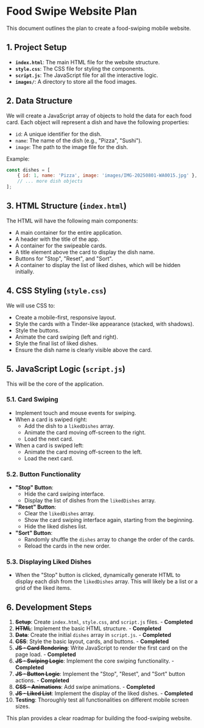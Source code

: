 # Food Swipe Website Plan

This document outlines the plan to create a food-swiping mobile website.

## 1. Project Setup

*   **`index.html`**: The main HTML file for the website structure.
*   **`style.css`**: The CSS file for styling the components.
*   **`script.js`**: The JavaScript file for all the interactive logic.
*   **`images/`**: A directory to store all the food images.

## 2. Data Structure

We will create a JavaScript array of objects to hold the data for each food card. Each object will represent a dish and have the following properties:

*   `id`: A unique identifier for the dish.
*   `name`: The name of the dish (e.g., "Pizza", "Sushi").
*   `image`: The path to the image file for the dish.

Example:

```javascript
const dishes = [
    { id: 1, name: 'Pizza', image: 'images/IMG-20250801-WA0015.jpg' },
    // ... more dish objects
];
```

## 3. HTML Structure (`index.html`)

The HTML will have the following main components:

*   A main container for the entire application.
*   A header with the title of the app.
*   A container for the swipeable cards.
*   A title element above the card to display the dish name.
*   Buttons for "Stop", "Reset", and "Sort".
*   A container to display the list of liked dishes, which will be hidden initially.

## 4. CSS Styling (`style.css`)

We will use CSS to:

*   Create a mobile-first, responsive layout.
*   Style the cards with a Tinder-like appearance (stacked, with shadows).
*   Style the buttons.
*   Animate the card swiping (left and right).
*   Style the final list of liked dishes.
*   Ensure the dish name is clearly visible above the card.

## 5. JavaScript Logic (`script.js`)

This will be the core of the application.

### 5.1. Card Swiping

*   Implement touch and mouse events for swiping.
*   When a card is swiped right:
    *   Add the dish to a `likedDishes` array.
    *   Animate the card moving off-screen to the right.
    *   Load the next card.
*   When a card is swiped left:
    *   Animate the card moving off-screen to the left.
    *   Load the next card.

### 5.2. Button Functionality

*   **"Stop" Button**:
    *   Hide the card swiping interface.
    *   Display the list of dishes from the `likedDishes` array.
*   **"Reset" Button**:
    *   Clear the `likedDishes` array.
    *   Show the card swiping interface again, starting from the beginning.
    *   Hide the liked dishes list.
*   **"Sort" Button**:
    *   Randomly shuffle the `dishes` array to change the order of the cards.
    *   Reload the cards in the new order.

### 5.3. Displaying Liked Dishes

*   When the "Stop" button is clicked, dynamically generate HTML to display each dish from the `likedDishes` array. This will likely be a list or a grid of the liked items.

## 6. Development Steps

1.  **~~Setup~~**: Create `index.html`, `style.css`, and `script.js` files. - **Completed**
2.  **~~HTML~~**: Implement the basic HTML structure. - **Completed**
3.  **~~Data~~**: Create the initial `dishes` array in `script.js`. - **Completed**
4.  **~~CSS~~**: Style the basic layout, cards, and buttons. - **Completed**
5.  **~~JS - Card Rendering~~**: Write JavaScript to render the first card on the page load. - **Completed**
6.  **~~JS - Swiping Logic~~**: Implement the core swiping functionality. - **Completed**
7.  **~~JS - Button Logic~~**: Implement the "Stop", "Reset", and "Sort" button actions. - **Completed**
8.  **~~CSS - Animations~~**: Add swipe animations. - **Completed**
9.  **~~JS - Liked List~~**: Implement the display of the liked dishes. - **Completed**
10. **Testing**: Thoroughly test all functionalities on different mobile screen sizes.

This plan provides a clear roadmap for building the food-swiping website.
